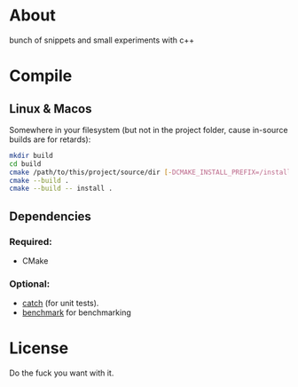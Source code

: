 # About
bunch of snippets and small experiments with c++

# Compile
## Linux & Macos
Somewhere in your filesystem (but not in the project folder, cause in-source builds are for retards):
```bash
mkdir build
cd build
cmake /path/to/this/project/source/dir [-DCMAKE_INSTALL_PREFIX=/install/prefix/path]
cmake --build .
cmake --build -- install .
```

## Dependencies
### Required:
- CMake
### Optional:
- [catch](https://github.com/philsquared/Catch) (for unit tests).
- [benchmark](https://github.com/google/benchmark) for benchmarking

# License
Do the fuck you want with it.
